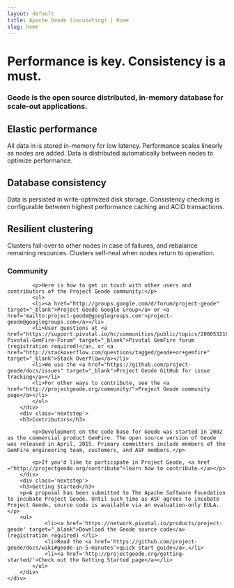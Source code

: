 ```yaml
---
layout: default
title: Apache Geode (incubating) | Home
slug: home
---
```


<div class='billboard-home'>
	<div class='inner'>
		<h1>Performance is key. Consistency is a must.</h1>
		<div class='intro'><h3>Geode is the open source distributed, in-memory database for scale-out applications.</h3></div>
	</div>
</div>

<div class='benefits'>
	<div class='container'>
		<div class='benefit'>
			<h2>Elastic performance</h2>
			<p>All data in is stored in-memory for low latency. Performance scales linearly as nodes are added. Data is distributed automatically between nodes to optimize performance.</p>
		</div>
		<div class='benefit'>
			<h2>Database consistency</h2>
			<p>Data is persisted in write-optimized disk storage. Consistency checking is configurable between highest performance caching and ACID transactions.</p>
		</div>
		<div class='benefit'>
			<h2>Resilient clustering</h2>
			<p>Clusters fail-over to other nodes in case of failures, and rebalance remaining resources. Clusters self-heal when nodes return to operation.</p>
		</div>
	</div>
</div>



<div class='nextsteps'>
	<div class='container'>
		<div class='nextstep'>
			<h3>Community</h3>

			<p>Here is how to get in touch with other users and contributors of the Project Geode community:</p>
			<ul>
			<li><a href="http://groups.google.com/d/forum/project-geode" target="_blank">Project Geode Google Group</a> or <a href='mailto:project-geode@googlegroups.com'>project-geode@googlegroups.com</a></li>
			<li>User questions at <a href="https://support.pivotal.io/hc/communities/public/topics/200053218-Pivotal-GemFire-Forum" target="_blank">Pivotal GemFire forum (registration required)</a>, or <a href="http://stackoverflow.com/questions/tagged/geode+or+gemfire" target="_blank">Stack Overflow</a></li>
			<li>We use the <a href="https://github.com/project-geode/docs/issues" target="_blank">Project Geode GitHub for issue tracking</a></li>
			<li>For other ways to contribute, see the <a href="http://projectgeode.org/community/">Project Geode community page</a></li>
			</ul>
		</div>
		<div class='nextstep'>
	    <h3>Contributors</h3>
			
			<p>Development on the code base for Geode was started in 2002 as the commercial product GemFire. The open source version of Geode was released in April, 2015. Primary committers include members of the GemFire engineering team, customers, and ASF members.</p>

			<p>If you'd like to participate in Project Geode, <a href ="http://projectgeode.org/contribute">learn how to contribute.</a></p>
		</div>
		<div class='nextstep'>
	    <h3>Getting Started</h3>
	    <p>A proposal has been submitted to The Apache Software Foundation to incubate Project Geode. Until such time as ASF agrees to incubate Project Geode, source code is available via an evaluation-only EULA. </p>
	    <ul>
				<li><a href='https://network.pivotal.io/products/project-geode' target="_blank">Download the Geode source code</a> (registration required) </li>
				<li>Read the <a href='https://github.com/project-geode/docs/wiki#geode-in-5-minutes'>quick start guide</a>.</li>
				<li><a href='http://projectgeode.org/getting-started/'>Check out the Getting Started page</a></li>
			</ul>
		</div>
	</div>
</div>
